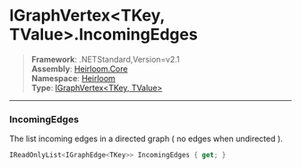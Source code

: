# IGraphVertex\<TKey, TValue>.IncomingEdges

> **Framework**: .NETStandard,Version=v2.1  
> **Assembly**: [Heirloom.Core][0]  
> **Namespace**: [Heirloom][0]  
> **Type**: [IGraphVertex\<TKey, TValue>][1]  

--------------------------------------------------------------------------------

### IncomingEdges

The list incoming edges in a directed graph ( no edges when undirected ).

```cs
IReadOnlyList<IGraphEdge<TKey>> IncomingEdges { get; }
```

[0]: ../Heirloom.Core.md
[1]: Heirloom.IGraphVertex[TKey,TValue].md
